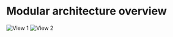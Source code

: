 # Modular architecture overview
![View 1](http://www.plantuml.com/plantuml/proxy?src=https://raw.githubusercontent.com/adorsys/datasafe/feature/e2e-dagger-full/docs/diagrams/modular/modules.puml&fmt=png&vvv=1)
![View 2](http://www.plantuml.com/plantuml/proxy?src=https://raw.githubusercontent.com/adorsys/datasafe/feature/e2e-dagger-full/docs/diagrams/modular/modules2.puml&fmt=png&vvv=1)